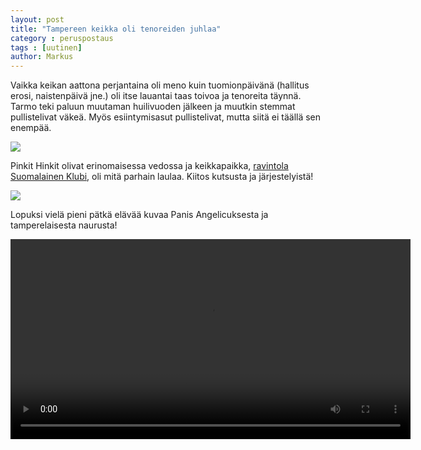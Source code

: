 ```yaml
---
layout: post
title: "Tampereen keikka oli tenoreiden juhlaa"
category : peruspostaus
tags : [uutinen]
author: Markus
---
```


Vaikka keikan aattona perjantaina oli meno kuin tuomionpäivänä (hallitus erosi, naistenpäivä jne.) oli itse lauantai taas toivoa ja tenoreita täynnä. Tarmo teki paluun muutaman huilivuoden jälkeen ja muutkin stemmat pullistelivat väkeä. Myös esiintymisasut pullistelivat, mutta siitä ei täällä sen enempää.

![](http://aanipaat.net/kuvat/blog_images/2019_tampere_hinkit_aanipaat.jpg)

Pinkit Hinkit olivat erinomaisessa vedossa ja keikkapaikka, [ravintola Suomalainen Klubi](http://suomalaisenklubinravintola.fi/), oli mitä parhain laulaa. Kiitos kutsusta ja järjestelyistä!

![](http://aanipaat.net/kuvat/blog_images/2019_tampere_hinkit_pinkithinkit.jpg)


Lopuksi vielä pieni pätkä elävää kuvaa Panis Angelicuksesta ja tamperelaisesta naurusta!

 <video width="640" controls>
  <source src="http://aanipaat.net/kuvat/videot/panis_klippi_tre_20190309.mp4" type="video/mp4">
  Your browser does not support the video tag.
</video> 


